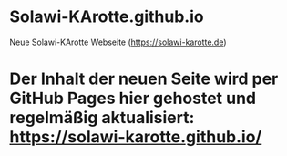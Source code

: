 # Solawi-KArotte.github.io
Neue Solawi-KArotte Webseite (https://solawi-karotte.de)

# Der Inhalt der neuen Seite wird per GitHub Pages hier gehostet und regelmäßig aktualisiert: https://solawi-karotte.github.io/

